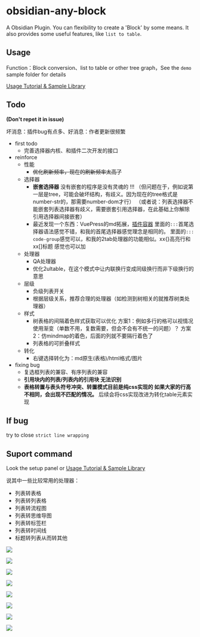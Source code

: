 # obsidian-any-block
 
 A Obsidian Plugin. You can flexibility to create a 'Block' by some means.
 It also provides some useful features, like `list to table`.
 
 ## Usage

Function：Block conversion、list to table or other tree graph，See the `demo` sample folder for details

[Usage Tutorial & Sample Library](./demo)

## Todo

**(Don't repet it in issue)**

坏消息：插件bug有点多、好消息：作者更新很频繁

- first todo
  - 完善选择器内核、和插件二次开发的接口
- reinforce
	- 性能
		- ~~优化刷新频率，现在的刷新频率太高了~~
	- 选择器
		- **嵌套选择器**
		  没有嵌套的程序是没有灵魂的 !!!
		  （但问题在于，例如说第一层是tree，可能会破坏结构，有歧义。因为现在的tree格式是number-str的，那需要number-dom才行）
		  （或者说：列表选择器不能嵌套列表选择器有歧义，需要嵌套引用选择器，在此基础上你解除引用选择器间接嵌套）
		- 最近发现一个东西：VuePress的md拓展，[插件容器](https://vuepress-community.netlify.app/en/plugins/container/#vuepress-plugin-container)
			里面的`:::`首尾选择器语法感觉不错，和我的首尾选择器感觉理念是相同的。
			里面的`::: code-group`感觉可以，和我的2tab处理器的功能相似。xx{}高亮行和xx[]标题 感觉也可以加
	- 处理器
		- QA处理器
		- 优化2ultable，在这个模式中让内联换行变成同级换行而非下级换行的意思
	- 层级
		- 负级列表开关
		- 根据层级关系，推荐合理的处理器（如检测到树相关的就推荐树类处理器）
	- 样式
		- 树表格的间隔着色样式获取可以优化
		  方案1：例如多行的格可以视情况使用渐变（单数不用，复数需要，但会不会有不统一的问题）？
		  方案2：仿mindmap的着色，后面的列就不要隔行着色了
		- 列表格的可折叠样式
	- 转化
		- 右键选择转化为：md原生(表格)/html格式/图片
- fixing bug
	- 复选框列表的兼容、有序列表的兼容
	- **引用块内的列表/列表内的引用块 无法识别**
	- **表格转置与表头符号冲突、转置模式目前是纯css实现的 如果大家的行高不相同，会出现不匹配的情况。**
	  后续会将css实现改进为转化table元素实现

## If bug

try to close `strict line wrapping`

## Suport command

Look the setup panel or [Usage Tutorial & Sample Library](./demo)

说其中一些比较常用的处理器：
- 列表转表格
- 列表转列表格
- 列表转流程图
- 列表转思维导图
- 列表转标签栏
- 列表转时间线
- 标题转列表从而转其他

![](demo/png/list2table.png)

![](demo/png/list2mdtable.png)

![](demo/png/list2tableT.png)

![](demo/png/list2ut.gif)

![](demo/png/list2tab.gif)

![](demo/png/list2mermaid.png)

![](demo/png/list2mindmap.png)

![](demo/png/titleSelector.png)



